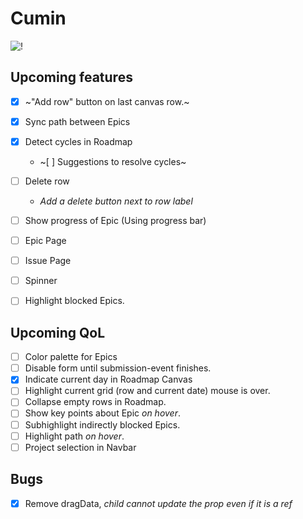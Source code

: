 # Cumin
![!](https://i.imgur.com/TZ9xQWd.jpeg "Roadmap Page screenshot")


## Upcoming features
- [x] ~"Add row" button on last canvas row.~
- [x] Sync path between Epics
- [x] Detect cycles in Roadmap
	- ~[ ] Suggestions to resolve cycles~
- [ ] Delete row
	- *Add a delete button next to row label*
- [ ] Show progress of Epic (Using progress bar)
- [ ] Epic Page
- [ ] Issue Page
- [ ] Spinner
- [ ] Highlight blocked Epics.


## Upcoming QoL
- [ ] Color palette for Epics
- [ ] Disable form until submission-event finishes.
- [x] Indicate current day in Roadmap Canvas
- [ ] Highlight current grid (row and current date) mouse is over.
- [ ] Collapse empty rows in Roadmap.
- [ ] Show key points about Epic *on hover*. 
- [ ] Subhighlight indirectly blocked Epics.
- [ ] Highlight path *on hover*.
- [ ] Project selection in Navbar

## Bugs
- [x] Remove dragData, *child cannot update the prop even if it is a ref*